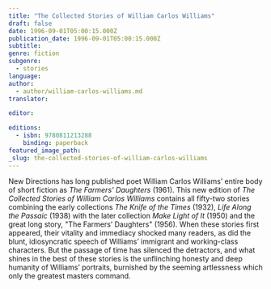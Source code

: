 ```yaml
---
title: "The Collected Stories of William Carlos Williams"
draft: false
date: 1996-09-01T05:00:15.000Z
publication_date: 1996-09-01T05:00:15.000Z
subtitle:
genre: fiction
subgenre:
  - stories
language:
author:
  - author/william-carlos-williams.md
translator:

editor:

editions:
  - isbn: 9780811213288
    binding: paperback
featured_image_path:
_slug: the-collected-stories-of-william-carlos-williams
---
```


New Directions has long published poet William Carlos Williams’ entire body of short fiction as _The Farmers’ Daughters_ (1961). This new edition of _The Collected Stories of William Carlos Williams_ contains all fifty-two stories combining the early collections _The Knife of the Times_ (1932), _Life Along the Passaic_ (1938) with the later collection _Make Light of It_ (1950) and the great long story, "The Farmers’ Daughters" (1956). When these stories first appeared, their vitality and immediacy shocked many readers, as did the blunt, idiosyncratic speech of Williams’ immigrant and working-class characters. But the passage of time has silenced the detractors, and what shines in the best of these stories is the unflinching honesty and deep humanity of Williams’ portraits, burnished by the seeming artlessness which only the greatest masters command.

